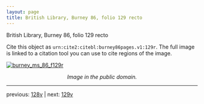 ```yaml
---
layout: page
title: British Library, Burney 86, folio 129 recto
---
```


British Library, Burney 86, folio 129 recto

Cite this object as `urn:cite2:citebl:burney86pages.v1:129r`.  The full image is linked to a citation tool you can use to cite regions of the image.

[![burney_ms_86_f129r](http://www.homermultitext.org/iipsrv?IIIF=/project/homer/pyramidal/deepzoom/citebl/burney86imgs/v1/burney_ms_86_f129r.tif/full/800,/0/default.jpg)](http://www.homermultitext.org/ict2/?urn=urn:cite2:citebl:burney86imgs.v1:burney_ms_86_f129r) 

<p style="text-align: center; font-style: italic;">Image in the public domain.</p>

---

previous: [128v](../128v/) | next: [129v](../129v/)